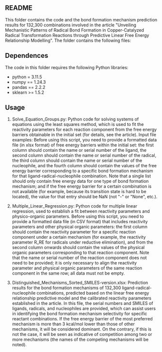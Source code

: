 ## README

This folder contains the code and the bond formation mechanism prediction results for 132,300 combinations involved in the article "Unveiling Mechanistic Patterns of Radical Bond Formation in Copper-Catalyzed Radical Transformation Reactions through Predictive Linear Free Energy Relationship Modelling". The folder contains the following files: 

## Dependences
The code in this folder requires the following Python libraries:
- python = 3.11.5
- numpy == 1.24.3
- pandas == 2.2.2
- sklearn >= 1.5.2

## Usage
1. Solve_Equation_Groups.py: Python code for solving systems of equations using the least squares method, which is used to fit the reactivity parameters for each reaction component from the free energy barriers obtainable in the initial set (for details, see the article).
Input file examples: 
Before using this script, you need to provide a formatted data file (in xlsx format) of free energy barriers within the initial set: the first column should contain the name or serial number of the ligand, the second column should contain the name or serial number of the radical, the third column should contain the name or serial number of the nucleophile, and the fourth column should contain the values of the free energy barrier corresponding to a specific bond formation mechanism for that ligand-radical-nucleophile combination. Note that a single list should only contain free energy data for one type of bond formation mechanism; and if the free energy barrier for a certain combination is not available (for example, because its transition state is hard to be located), the value for that entry should be NaN (not "-" or "None", etc.).

2. Multiple_Linear_Regression.py: Python code for multiple linear regression, used to establish a fit between reactivity parameters and physico-organic parameters.
Before using this script, you need to provide a formatted data file (in CSV format) that includes reactivity parameters and other physical organic parameters: the first column should contain the reactivity parameter for a specific reaction component under a certain mechanism (for example, the reactivity parameter R_RE for radicals under reductive elimination), and from the second column onwards should contain the values of the physical organic parameters corresponding to that reaction component. Note that the name or serial number of the reaction component does not need to be provided; it is only necessary to align the reactivity parameter and physical organic parameters of the same reaction component in the same row; all data must not be empty.

3. Distinguished_Mechanisms_Sorted_SMILES-version.xlsx: Prediction results for the bond formation mechanisms of 132,300 ligand-radical-nucleophile combinations, predicted based on the linear free energy relationship predictive model and the calibrated reactivity parameters established in the article.
In this file, the serial numbers and SMILES of ligands, radicals, and nucleophiles are provided, which can assist users in identifying the bond formation mechanism selectivity for specific reactant combinations. If the free energy barrier of the most preferred mechanism is more than 3 kcal/mol lower than those of other mechanisms, it will be considered dominant. On the contrary, if this is not the case, it will be seen as indicative of competition among two or more mechanisms (the names of the competing mechanisms will be noted).
